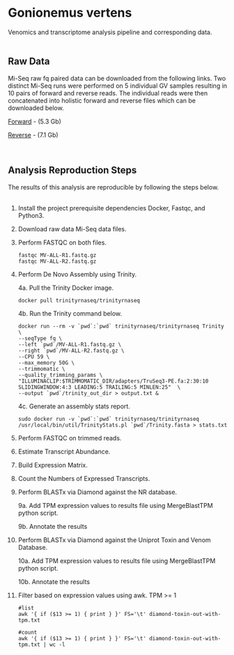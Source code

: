 
# Gonionemus vertens
Venomics and transcriptome analysis pipeline and corresponding data. <br><br>

## Raw Data
Mi-Seq raw fq paired data can be downloaded from the following links. Two distinct Mi-Seq runs were performed on 5 individual GV samples resulting in 10 pairs of forward and reverse reads. The individual reads were then concatenated into holistic forward and reverse files which can be downloaded below.  

<a href="http://gaynorlab.com/cq/gv/MV-ALL-R1.fastq.gz" target="_blank">Forward</a> - (5.3 Gb)

<a href="http://gaynorlab.com/cq/gv/MV-ALL-R2.fastq.gz" target="_blank">Reverse</a> - (7.1 Gb)

<br>

## Analysis Reproduction Steps
The results of this analysis are reproducible by following the steps below. <br><br>


1. Install the project prerequisite dependencies Docker, Fastqc, and Python3. 

2. Download raw data Mi-Seq data files.

3. Perform FASTQC on both files.
	```
	fastqc MV-ALL-R1.fastq.gz
	fastqc MV-ALL-R2.fastq.gz
	```

4. Perform De Novo Assembly using Trinity.

	4a. Pull the Trinity Docker image.

	```
	docker pull trinityrnaseq/trinityrnaseq
	```
	
	4b. Run the Trinity command below.

	```
	docker run --rm -v `pwd`:`pwd` trinityrnaseq/trinityrnaseq Trinity \ 
	--seqType fq \
	--left `pwd`/MV-ALL-R1.fastq.gz \ 
	--right `pwd`/MV-ALL-R2.fastq.gz \ 
	--CPU 59 \ 
	--max_memory 50G \ 
	--trimmomatic \ 
	--quality_trimming_params \ "ILLUMINACLIP:$TRIMMOMATIC_DIR/adapters/TruSeq3-PE.fa:2:30:10 SLIDINGWINDOW:4:3 LEADING:5 TRAILING:5 MINLEN:25"  \
	--output `pwd`/trinity_out_dir > output.txt & 
	```

	4c. Generate an assembly stats report.

	```
	sudo docker run -v `pwd`:`pwd` trinityrnaseq/trinityrnaseq /usr/local/bin/util/TrinityStats.pl `pwd`/Trinity.fasta > stats.txt
	```

5. Perform FASTQC on trimmed reads.
6. Estimate Transcript Abundance.
7. Build Expression Matrix.
8. Count the Numbers of Expressed Transcripts.
9. Perform BLASTx via Diamond against the NR database.
 

	9a. Add TPM expression values to results file using MergeBlastTPM python script.

	9b. Annotate the results 


10. Perform BLASTx via Diamond against the Uniprot Toxin and Venom Database. 


	10a. Add TPM expression values to results file using MergeBlastTPM python script.

	10b. Annotate the results


11. Filter based on expression values using awk. TPM >= 1
	
	```
	#list
	awk '{ if ($13 >= 1) { print } }' FS='\t' diamond-toxin-out-with-tpm.txt
	
	#count
	awk '{ if ($13 >= 1) { print } }' FS='\t' diamond-toxin-out-with-tpm.txt | wc -l
	```

